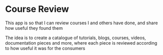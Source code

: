 # Course Review

This app is so that I can review courses I and others have done, and share how useful they found them

The idea is to create a catalogue of tutorials, blogs, courses, videos, documentation pieces and more, where each piece is reviewed according to how useful it was for the consumers
